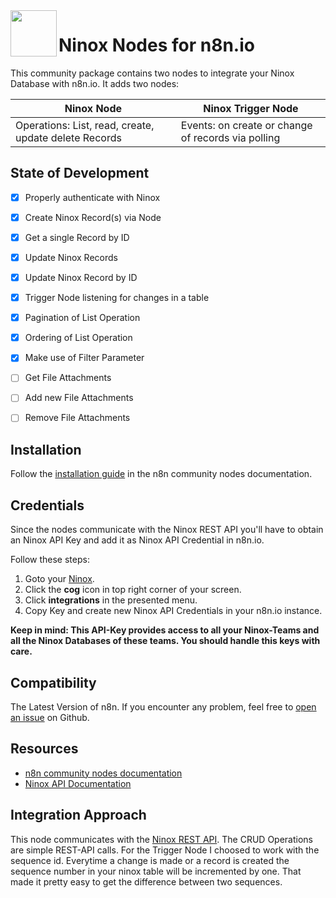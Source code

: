 <img src="https://raw.githubusercontent.com/geckse/n8n-nodes-ninox/master/nodes/Ninox/ninox.svg" align="left" height="74" width="74"> 

# Ninox Nodes for n8n.io

This community package contains two nodes to integrate your Ninox Database with n8n.io.
It adds two nodes:

| Ninox Node  | Ninox Trigger Node |
| ------------- | ------------- |
| Operations: List, read, create, update delete Records  | Events: on create or change of records via polling |

## State of Development

- [x] Properly authenticate with Ninox
- [x] Create Ninox Record(s) via Node
- [x] Get a single Record by ID
- [x] Update Ninox Records
- [x] Update Ninox Record by ID
- [x] Trigger Node listening for changes in a table
- [x] Pagination of List Operation
- [x] Ordering of List Operation
- [x] Make use of Filter Parameter
- [ ] Get File Attachments
- [ ] Add new File Attachments
- [ ] Remove File Attachments


## Installation
Follow the [installation guide](https://docs.n8n.io/integrations/community-nodes/installation/) in the n8n community nodes documentation.

## Credentials

Since the nodes communicate with the Ninox REST API you'll have to obtain an Ninox API Key and add it as Ninox API Credential in n8n.io.

Follow these steps:
1. Goto your [Ninox](https://app.ninox.com/).
2. Click the __cog__ icon in top right corner of your screen.
3. Click __integrations__ in the presented menu.
4. Copy Key and create new Ninox API Credentials in your n8n.io instance.

**Keep in mind: This API-Key provides access to all your Ninox-Teams and all the Ninox Databases of these teams. You should handle this keys with care.**

## Compatibility

The Latest Version of n8n. If you encounter any problem, feel free to [open an issue](https://github.com/geckse/n8n-nodes-ninox) on Github. 

## Resources

* [n8n community nodes documentation](https://docs.n8n.io/integrations/community-nodes/)
* [Ninox API Documentation](https://docs.ninox.com/de/altes-handbuch/ninox-api/ninox-rest-api)

## Integration Approach

This node communicates with the [Ninox REST API](https://docs.ninox.com/de/altes-handbuch/ninox-api/ninox-rest-api). The CRUD Operations are simple REST-API calls. For the Trigger Node I choosed to work with the sequence id. Everytime a change is made or a record is created the sequence number in your ninox table will be incremented by one. That made it pretty easy to get the difference between two sequences. 
